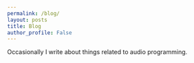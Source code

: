 ```yaml
---
permalink: /blog/
layout: posts
title: Blog
author_profile: False
---
```


Occasionally I write about things related to audio programming.
